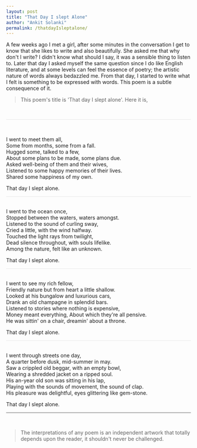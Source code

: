 ```yaml
---
layout: post
title: "That Day I slept Alone"
author: "Ankit Solanki"
permalink: /thatdayIsleptalone/
---
```



A few weeks ago I met a girl, after some minutes in the conversation I get to know that she likes to write and also beautifully. She asked me that why don't I write? I didn't know what should I say, it was a sensible thing to listen to. Later that day I asked myself the same question since I do like English literature, and at some levels can feel the essence of poetry; the artistic nature of words always bedazzled me. From that day, I started to write what I felt is something to be expressed with words. This poem is a subtle consequence of it.

>This poem's title is 'That day I slept alone'. Here it is,
<br>
<hr style="opacity: 0.1">
<br>

I went to meet them all,<br>
Some from months, some from a fall. <br>
Hugged some, talked to a few, <br>
About some plans to be made, some plans due. <br>
Asked well-being of them and their wives,<br>
Listened to some happy memories of their lives. <br>
Shared some happiness of my own. <br>

That day I slept alone. <br>
<hr style="opacity: 0.1;">
<br>
I went to the ocean once, <br>
Stopped between the waters, waters amongst.   <br>
Listened to the sound of curling sway,  <br>
Cried a little, with the wind halfway.  <br>
Touched the light rays from twilight, <br>
Dead silence throughout, with souls lifelike. <br>
Among the nature, felt like an unknown. <br>

That day I slept alone. <br>
<hr style="opacity: 0.1;">
<br>
I went to see my rich fellow, <br>
Friendly nature but from heart a little shallow. <br>
Looked at his bungalow and luxurious cars, <br>
Drank an old champagne in splendid bars. <br>
Listened to stories where nothing is expensive, <br>
Money meant everything, About which they're all pensive. <br>
He was sittin' on a chair, dreamin' about a throne. <br>

That day I slept alone. <br>
<hr style="opacity: 0.1;">
<br>
I went through streets one day, <br>
A quarter before dusk, mid-summer in may. <br>
Saw a crippled old beggar, with an empty bowl, <br>
Wearing a shredded jacket on a ripped soul. <br>
His an-year old son was sitting in his lap, <br>
Playing with the sounds of movement, the sound of clap. <br>
His pleasure was delightful, eyes glittering like gem-stone. <br>

That day I slept alone. <br>
<hr style="opacity: 0.7;">
<br>

> The interpretations of any poem is an independent artwork that totally depends upon the reader, it shouldn't never be challenged.
